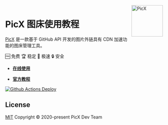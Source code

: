 <a href="https://github.com/XPoet/picx" >
<img width="100" align="right" alt="PicX" src="https://cdn.staticaly.com/gh/XPoet/image-hosting@master/PicX/picx-logo.png">
</a>

# PicX 图床使用教程

[PicX](https://picx.xpoet.cn) 是一款基于 GitHub API 开发的图片外链具有 CDN 加速功能的图床管理工具。

🆓 免费  🏆 稳定  🚀 极速  🔒 安全

- **[在线使用](https://picx.xpoet.cn)**

- **[官方教程](https://picx-docs.xpoet.cn)**

<a href="https://github.com/picx-dev/picx-docs/actions" target="_blank" rel="noopener noreferrer">
<img src="https://github.com/picx-dev/picx-docs/workflows/deploy/badge.svg" alt="Github Actions Deploy">
</a>

## License

[MIT](https://github.com/picx-dev/picx-docs/blob/master/LICENSE) Copyright © 2020-present PicX Dev Team